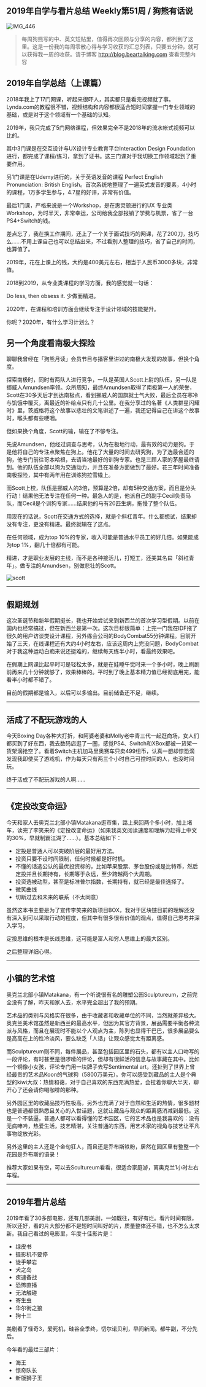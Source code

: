 ## 2019年自学与看片总结 Weekly第51周 / 狗熊有话说

![IMG_446](https://i.imgur.com/EPVVYMu.jpg)

> 每周狗熊写的中、英文短贴里，值得再次回顾与分享的内容，都列到了这里。这是一份我的每周零散心得与学习收获的汇总列表，只要五分钟，就可以获得我一周的收获。请于博客 http://blog.beartalking.com 查看完整内容

## 2019年自学总结（上课篇）

2018年我上了17门网课，听起来很吓人，其实都只是看完视频就了事。Lynda.com的教程很不错，视频结构和内容都很适合短时间掌握一门专业领域的基础，或是对于这个领域有一个基础的认知。

2019年，我只完成了5门网络课程，但效果完全不是2018年的流水帐式视频可以比的。

其中3门课是在交互设计与UX设计专业教育平台Interaction Design Foundation进行，都完成了课程/练习，拿到了证书。这三门课对于我切换工作领域起到了重要作用。

另1门课是在Udemy进行的，关于英语发音的课程 Perfect English Pronunciation: British English。首次系统地整理了一遍英式发音的要素，4小时的课程，1万多学生参与，4.7星的好评，非常有价值。

最后1门课，严格来说是一个Workshop，是在惠灵顿进行的UX 专业类Workshop，为时半天，非常幸运，公司给我全部报销了学费与机票，省了一台PS4+Switch的钱。

差点忘了，我在换工作期间，还上了一个关于面试技巧的网课，花了200刀，技巧么……不用上课自己也可以总结出来，不过看别人整理的技巧，省了自己的时间，也算值了。

2019年，花在上课上的钱，大约是400美元左右，相当于人民币3000多块，非常值。

2018到2019，从专业类课程的学习方面，我的感觉就一句话：

Do less, then obsess it.
少做而精进。

2020年，在课程和培训方面会继续专注于设计领域的技能提升。

你呢？2020年，有什么学习计划么？


## 另一个角度看南极大探险

聊聊我曾经在「狗熊月读」会员节目与播客里讲过的南极大发现的故事，但换个角度。

探索南极时，同时有两队人进行竞争，一队是英国人Scott上尉的队伍，另一队是挪威人Amundsen率领。众所周知，最终Amundsen取得了南极第一人的荣誉，Scott在30多天后才到达南极点，看到挪威人的国旗就士气大败，最后全员在寒冷与饥饿中覆灭，离最近的补给点只有几十公里。在我分享过的名著《人类群星闪耀时》里，茨威格将这个故事以悲壮的文笔讲述了一遍，我还记得自己在讲这个故事时，喉头都有些哽咽。

但如果换个角度，Scott的输，输在了不够专注。

先说Amundsen，他经过调查与思考，认为在极地行动，最有效的动力是狗。于是他将自己的专注点聚焦在狗上。他花了大量的时间去研究狗，为了选最合适的狗，他专门前往哥本哈根，去请当地最好的训狗专家。也是三顾人家的茅屋最终请到。他的队伍全部以狗为交通动力，并且在准备方面做到了最好。花三年时间准备南极探险，其中有两年用在训练狗拉雪橇上。

而Scott上校，队伍是挪威人的3倍，预算是2倍，却有5种交通方案，而且是分头行动！结果他无法专注在任何一种。最急人的是，他派自己的副手Cecil负责马队，而Cecil是个训狗专家……结果他的马有20匹生病，拖慢了整个队伍。

用现在的话说，Scott在交通方式的选择，就是个斜杠青年。什么都想试，结果却没有专注，更没有精进。最终就输在了这点。

在任何领域，成为top 10%的专家，收入可能是普通水平员工的好几倍。如果能成为top 1%，翻几十倍都有可能。

精进，才是职业发展的主线，而不是各种接活儿，打短工，还美其名曰「斜杠青年」。做专注的Amundsen，别做悲壮的Scott。

![scott](https://i.imgur.com/iU7qm8A.jpg)

***

## 假期规划

这次圣诞节和新年假期挺长，我也开始尝试来到新西兰的首次学习型假期。以前在国内也经常搞过，但在新西兰是第一次。这次目标很简单：上完一门我在IDF拖了很久的用户访谈类设计课程，另外练会公司的BodyCombat55分钟课程。目前开始了三天，在线课程还有大约4小时左右，应该这周内上完没问题，BodyCombat对于我这种运动白痴来说还挺难的，继续每天练半小时，看最终效果吧。

在假期上网课比起平时可是轻松太多，就是在娃睡午觉时来一个多小时，晚上刷剧前再来几十分钟就够了，效果棒棒的。平时到了晚上基本精力值已经彻底用完，能看半小时都不错了。

目前的假期都是输入，以后可以多输出。目前储备还不足，继续。

***

## 活成了不配玩游戏的人

今天Boxing Day各种大打折，和阿婆老婆和Molly老中青三代一起逛商场，女人们都买到了好东西，我去数码店逛了一圈，感觉PS4、Switch和XBox都被一货架一货架滴抢空了。看着Switch主机加马里奥赛车只卖499纽币，认真一想却惊恐滴发现我即使买了游戏机，作为每天只有两三个小时自己可控时间的人，也没时间玩。

终于活成了不配玩游戏的人啊……

***
 
## 《定投改变命运》

今天和家人去奥克兰北部小镇Matakana逛市集，路上来回两个多小时，加上堵车，读完了李笑来的《定投改变命运》（如果我英文阅读速度和理解力赶得上中文的30%，早就制霸江湖了……）。基本总结如下：

* 定投是普通人可以突破阶层的最好用方法。
* 投资只要不设时间限制，任何时候都是好时机。
* 不懂的话选公认的最优投资标的，比如苹果股票、茅台股份或是比特币，然后定投并且长期持有，长期等于永远，至少跨越两个大周期。
* 投资选被动型，甚至是标准普尔指数，长期持有，就已经是最佳选择了。
* 微笑曲线
* 切断过去和未来的联系（不太同意）

虽然这本书主要是为了宣传李笑来的新项目BOX，我对于区块链目前的理解还没有深入到可以采取行动的程度，但其中有很多很有价值的观点，值得自己思考并深入学习。

定投思维的根本是长线思维，这可能是富人和穷人思维上的最大区别。

之后整理详细心得。

***

## 小镇的艺术馆

奥克兰北部小镇Matakana，有一个听说很有名的雕塑公园Sculptureum，之前完全没有了解，昨天和家人去，水平完全超出了我的预期。

艺术品的类别与风格实在很多，由于收藏者和收藏单位的不同，当然就差异极大。奥克兰美术馆虽然是新西兰的最高水平，但因为其官方背景，展品需要平衡各种流派与风格，而且在展现时不能以个人观点为主，陈列也显得干巴巴，很多展品要么是高高在上的性冷淡风，要么缺乏「人话」让观众感觉太有距离感。

而Sculptureum则不同，每件展品，甚至包括园区里的石头，都有以主人口吻写的一段评论，有时甚至是很啰嗦的评论，但却有很鲜活的信息与故事藏在其中。比如一个铜像小女孩，评论专门用一块牌子去写Sentimental art，还扯到了世界上曾经最贵的艺术品Koon的气球狗（5800万美元）。你可以感受到藏品的主人是个典型的kiwi大叔：热情和蔼，对于自己喜欢的东西充满热爱，会拉着你聊大半天，聊开心了还会请你喝咖啡的那种。

另外园区里的收藏品技巧性极高，另外也充满了对于自然和生活的热情，很多题材也是普通都很熟悉且关心的入世话题，这就让藏品与观众的距离感消减到最低。这是一个不装逼，普通人都可以看得懂的艺术园区，它的艺术品也是我喜欢的：没有无病呻吟，热爱生活，技艺精湛，关注普通的东西，用艺术家的视角与技艺让平凡事物绽放光彩。

另外这里的主人还是个金句狂人，而且还是乔布斯铁粉，居然在园区里有整整一个花园是乔布斯的语录！

推荐大家如果有空，可以去Scultureum看看，很适合家庭游，离奥克兰1小时左右车程。

***

## 2019年看片总结

2019年看了30多部电影，还有几部美剧，一如既往，有好有烂。看片时间有限，所以还好，看的片大部分都不是短时间叫好的片，质量整体还不错，也不怎么太求新。我自己看过的电影里，年度十佳影片是：

* 绿皮书
* 摄影机不要停
* 徒手攀岩
* 犬之岛
* 疾速备战
* 恐怖直播
* 无法触碰
* 寄生虫
* 华尔街之狼
* 狗十三

美剧看了怪奇3，爱死机，硅谷全季终，切尔诺贝利，早间新闻。都牛副，不分先后。

今年看的最烂三部片：
* 海王
* 惊奇队长
* 新版狮子王